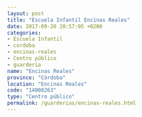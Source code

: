 ```yaml
---
layout: post
title: "Escuela Infantil Encinas Reales"
date: 2017-09-20 20:57:05 +0200
categories:
- Escuela Infantil
- cordoba
- encinas-reales
- Centro público
- guarderia
name: "Encinas Reales"
province: "Córdoba"
location: "Encinas Reales"
code: "14008263"
type: "Centro público"
permalink: /guarderias/encinas-reales.html
---
```

